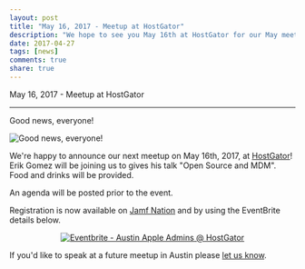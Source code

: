 ```yaml
---
layout: post
title: "May 16, 2017 - Meetup at HostGator"
description: "We hope to see you May 16th at HostGator for our May meetup with guest presenter Erik Gomez."
date: 2017-04-27
tags: [news]
comments: true
share: true
---
```


May 16, 2017 - Meetup at HostGator

---

Good news, everyone!

![Good news, everyone!](https://media.giphy.com/media/kpo0V5y88hEqs/giphy.gif)

We're happy to announce our next meetup on May 16th, 2017, at [HostGator](http://www.hostgator.com/about)! Erik Gomez will be joining us to gives his talk "Open Source and MDM". Food and drinks will be provided.

An agenda will be posted prior to the event.

Registration is now available on [Jamf Nation](https://www.jamf.com/jamf-nation/events/user-groups/167/austin-apple-admins-hostgator-may-16?view=info) and by using the EventBrite details below.

<div align="center"><a href="https://www.eventbrite.com/e/austin-apple-admins-hostgator-tickets-34110436233?ref=ebtnebregn" target="_blank"><img src="https://www.eventbrite.com/custombutton?eid=34110436233" alt="Eventbrite - Austin Apple Admins @ HostGator" /></a></div>

If you'd like to speak at a future meetup in Austin please [let us know](https://goo.gl/forms/SlplkdmkkyKpG7982).
